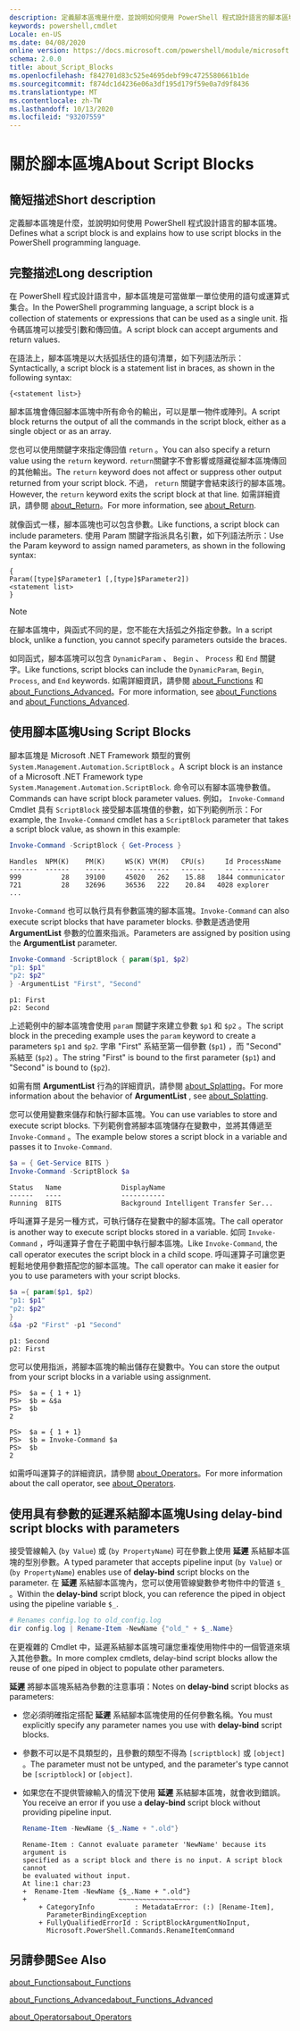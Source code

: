 ```yaml
---
description: 定義腳本區塊是什麼，並說明如何使用 PowerShell 程式設計語言的腳本區塊。
keywords: powershell,cmdlet
Locale: en-US
ms.date: 04/08/2020
online version: https://docs.microsoft.com/powershell/module/microsoft.powershell.core/about/about_script_blocks?view=powershell-5.1&WT.mc_id=ps-gethelp
schema: 2.0.0
title: about_Script_Blocks
ms.openlocfilehash: f842701d83c525e4695debf99c4725580661b1de
ms.sourcegitcommit: f874dc1d4236e06a3df195d179f59e0a7d9f8436
ms.translationtype: MT
ms.contentlocale: zh-TW
ms.lasthandoff: 10/13/2020
ms.locfileid: "93207559"
---
```

# <a name="about-script-blocks"></a><span data-ttu-id="e6f85-104">關於腳本區塊</span><span class="sxs-lookup"><span data-stu-id="e6f85-104">About Script Blocks</span></span>

## <a name="short-description"></a><span data-ttu-id="e6f85-105">簡短描述</span><span class="sxs-lookup"><span data-stu-id="e6f85-105">Short description</span></span>

<span data-ttu-id="e6f85-106">定義腳本區塊是什麼，並說明如何使用 PowerShell 程式設計語言的腳本區塊。</span><span class="sxs-lookup"><span data-stu-id="e6f85-106">Defines what a script block is and explains how to use script blocks in the PowerShell programming language.</span></span>

## <a name="long-description"></a><span data-ttu-id="e6f85-107">完整描述</span><span class="sxs-lookup"><span data-stu-id="e6f85-107">Long description</span></span>

<span data-ttu-id="e6f85-108">在 PowerShell 程式設計語言中，腳本區塊是可當做單一單位使用的語句或運算式集合。</span><span class="sxs-lookup"><span data-stu-id="e6f85-108">In the PowerShell programming language, a script block is a collection of statements or expressions that can be used as a single unit.</span></span>
<span data-ttu-id="e6f85-109">指令碼區塊可以接受引數和傳回值。</span><span class="sxs-lookup"><span data-stu-id="e6f85-109">A script block can accept arguments and return values.</span></span>

<span data-ttu-id="e6f85-110">在語法上，腳本區塊是以大括弧括住的語句清單，如下列語法所示：</span><span class="sxs-lookup"><span data-stu-id="e6f85-110">Syntactically, a script block is a statement list in braces, as shown in the following syntax:</span></span>

```
{<statement list>}
```

<span data-ttu-id="e6f85-111">腳本區塊會傳回腳本區塊中所有命令的輸出，可以是單一物件或陣列。</span><span class="sxs-lookup"><span data-stu-id="e6f85-111">A script block returns the output of all the commands in the script block, either as a single object or as an array.</span></span>

<span data-ttu-id="e6f85-112">您也可以使用關鍵字來指定傳回值 `return` 。</span><span class="sxs-lookup"><span data-stu-id="e6f85-112">You can also specify a return value using the `return` keyword.</span></span> <span data-ttu-id="e6f85-113">`return`關鍵字不會影響或隱藏從腳本區塊傳回的其他輸出。</span><span class="sxs-lookup"><span data-stu-id="e6f85-113">The `return` keyword does not affect or suppress other output returned from your script block.</span></span> <span data-ttu-id="e6f85-114">不過， `return` 關鍵字會結束該行的腳本區塊。</span><span class="sxs-lookup"><span data-stu-id="e6f85-114">However, the `return` keyword exits the script block at that line.</span></span> <span data-ttu-id="e6f85-115">如需詳細資訊，請參閱 [about_Return](about_Return.md)。</span><span class="sxs-lookup"><span data-stu-id="e6f85-115">For more information, see [about_Return](about_Return.md).</span></span>

<span data-ttu-id="e6f85-116">就像函式一樣，腳本區塊也可以包含參數。</span><span class="sxs-lookup"><span data-stu-id="e6f85-116">Like functions, a script block can include parameters.</span></span> <span data-ttu-id="e6f85-117">使用 Param 關鍵字指派具名引數，如下列語法所示：</span><span class="sxs-lookup"><span data-stu-id="e6f85-117">Use the Param keyword to assign named parameters, as shown in the following syntax:</span></span>

```
{
Param([type]$Parameter1 [,[type]$Parameter2])
<statement list>
}
```

> [!NOTE]
> <span data-ttu-id="e6f85-118">在腳本區塊中，與函式不同的是，您不能在大括弧之外指定參數。</span><span class="sxs-lookup"><span data-stu-id="e6f85-118">In a script block, unlike a function, you cannot specify parameters outside the braces.</span></span>

<span data-ttu-id="e6f85-119">如同函式，腳本區塊可以包含 `DynamicParam` 、 `Begin` 、 `Process` 和 `End` 關鍵字。</span><span class="sxs-lookup"><span data-stu-id="e6f85-119">Like functions, script blocks can include the `DynamicParam`, `Begin`, `Process`, and `End` keywords.</span></span> <span data-ttu-id="e6f85-120">如需詳細資訊，請參閱 [about_Functions](about_Functions.md) 和 [about_Functions_Advanced](about_Functions_Advanced.md)。</span><span class="sxs-lookup"><span data-stu-id="e6f85-120">For more information, see [about_Functions](about_Functions.md) and [about_Functions_Advanced](about_Functions_Advanced.md).</span></span>

## <a name="using-script-blocks"></a><span data-ttu-id="e6f85-121">使用腳本區塊</span><span class="sxs-lookup"><span data-stu-id="e6f85-121">Using Script Blocks</span></span>

<span data-ttu-id="e6f85-122">腳本區塊是 Microsoft .NET Framework 類型的實例 `System.Management.Automation.ScriptBlock` 。</span><span class="sxs-lookup"><span data-stu-id="e6f85-122">A script block is an instance of a Microsoft .NET Framework type `System.Management.Automation.ScriptBlock`.</span></span> <span data-ttu-id="e6f85-123">命令可以有腳本區塊參數值。</span><span class="sxs-lookup"><span data-stu-id="e6f85-123">Commands can have script block parameter values.</span></span> <span data-ttu-id="e6f85-124">例如， `Invoke-Command` Cmdlet 具有 `ScriptBlock` 接受腳本區塊值的參數，如下列範例所示：</span><span class="sxs-lookup"><span data-stu-id="e6f85-124">For example, the `Invoke-Command` cmdlet has a `ScriptBlock` parameter that takes a script block value, as shown in this example:</span></span>

```powershell
Invoke-Command -ScriptBlock { Get-Process }
```

```Output
Handles  NPM(K)    PM(K)     WS(K) VM(M)   CPU(s)     Id ProcessName
-------  ------    -----     ----- -----   ------     -- -----------
999          28    39100     45020   262    15.88   1844 communicator
721          28    32696     36536   222    20.84   4028 explorer
...
```

<span data-ttu-id="e6f85-125">`Invoke-Command` 也可以執行具有參數區塊的腳本區塊。</span><span class="sxs-lookup"><span data-stu-id="e6f85-125">`Invoke-Command` can also execute script blocks that have parameter blocks.</span></span>
<span data-ttu-id="e6f85-126">參數是透過使用 **ArgumentList** 參數的位置來指派。</span><span class="sxs-lookup"><span data-stu-id="e6f85-126">Parameters are assigned by position using the **ArgumentList** parameter.</span></span>

```powershell
Invoke-Command -ScriptBlock { param($p1, $p2)
"p1: $p1"
"p2: $p2"
} -ArgumentList "First", "Second"
```

```Output
p1: First
p2: Second
```

<span data-ttu-id="e6f85-127">上述範例中的腳本區塊會使用 `param` 關鍵字來建立參數 `$p1` 和 `$p2` 。</span><span class="sxs-lookup"><span data-stu-id="e6f85-127">The script block in the preceding example uses the `param` keyword to create a parameters `$p1` and `$p2`.</span></span> <span data-ttu-id="e6f85-128">字串 "First" 系結至第一個參數 (`$p1`) ，而 "Second" 系結至 (`$p2`) 。</span><span class="sxs-lookup"><span data-stu-id="e6f85-128">The string "First" is bound to the first parameter (`$p1`) and "Second" is bound to (`$p2`).</span></span>

<span data-ttu-id="e6f85-129">如需有關 **ArgumentList** 行為的詳細資訊，請參閱 [about_Splatting](about_Splatting.md#splatting-with-arrays)。</span><span class="sxs-lookup"><span data-stu-id="e6f85-129">For more information about the behavior of **ArgumentList** , see [about_Splatting](about_Splatting.md#splatting-with-arrays).</span></span>

<span data-ttu-id="e6f85-130">您可以使用變數來儲存和執行腳本區塊。</span><span class="sxs-lookup"><span data-stu-id="e6f85-130">You can use variables to store and execute script blocks.</span></span> <span data-ttu-id="e6f85-131">下列範例會將腳本區塊儲存在變數中，並將其傳遞至 `Invoke-Command` 。</span><span class="sxs-lookup"><span data-stu-id="e6f85-131">The example below stores a script block in a variable and passes it to `Invoke-Command`.</span></span>

```powershell
$a = { Get-Service BITS }
Invoke-Command -ScriptBlock $a
```

```Output
Status   Name               DisplayName
------   ----               -----------
Running  BITS               Background Intelligent Transfer Ser...
```

<span data-ttu-id="e6f85-132">呼叫運算子是另一種方式，可執行儲存在變數中的腳本區塊。</span><span class="sxs-lookup"><span data-stu-id="e6f85-132">The call operator is another way to execute script blocks stored in a variable.</span></span>
<span data-ttu-id="e6f85-133">如同 `Invoke-Command` ，呼叫運算子會在子範圍中執行腳本區塊。</span><span class="sxs-lookup"><span data-stu-id="e6f85-133">Like `Invoke-Command`, the call operator executes the script block in a child scope.</span></span> <span data-ttu-id="e6f85-134">呼叫運算子可讓您更輕鬆地使用參數搭配您的腳本區塊。</span><span class="sxs-lookup"><span data-stu-id="e6f85-134">The call operator can make it easier for you to use parameters with your script blocks.</span></span>

```powershell
$a ={ param($p1, $p2)
"p1: $p1"
"p2: $p2"
}
&$a -p2 "First" -p1 "Second"
```

```Output
p1: Second
p2: First
```

<span data-ttu-id="e6f85-135">您可以使用指派，將腳本區塊的輸出儲存在變數中。</span><span class="sxs-lookup"><span data-stu-id="e6f85-135">You can store the output from your script blocks in a variable using assignment.</span></span>

```
PS>  $a = { 1 + 1}
PS>  $b = &$a
PS>  $b
2
```

```
PS>  $a = { 1 + 1}
PS>  $b = Invoke-Command $a
PS>  $b
2
```

<span data-ttu-id="e6f85-136">如需呼叫運算子的詳細資訊，請參閱 [about_Operators](about_Operators.md)。</span><span class="sxs-lookup"><span data-stu-id="e6f85-136">For more information about the call operator, see [about_Operators](about_Operators.md).</span></span>

## <a name="using-delay-bind-script-blocks-with-parameters"></a><span data-ttu-id="e6f85-137">使用具有參數的延遲系結腳本區塊</span><span class="sxs-lookup"><span data-stu-id="e6f85-137">Using delay-bind script blocks with parameters</span></span>

<span data-ttu-id="e6f85-138">接受管線輸入 (`by Value`) 或 (`by PropertyName`) 可在參數上使用 **延遲** 系結腳本區塊的型別參數。</span><span class="sxs-lookup"><span data-stu-id="e6f85-138">A typed parameter that accepts pipeline input (`by Value`) or (`by PropertyName`) enables use of **delay-bind** script blocks on the parameter.</span></span>
<span data-ttu-id="e6f85-139">在 **延遲** 系結腳本區塊內，您可以使用管線變數參考物件中的管道 `$_` 。</span><span class="sxs-lookup"><span data-stu-id="e6f85-139">Within the **delay-bind** script block, you can reference the piped in object using the pipeline variable `$_`.</span></span>

```powershell
# Renames config.log to old_config.log
dir config.log | Rename-Item -NewName {"old_" + $_.Name}
```

<span data-ttu-id="e6f85-140">在更複雜的 Cmdlet 中，延遲系結腳本區塊可讓您重複使用物件中的一個管道來填入其他參數。</span><span class="sxs-lookup"><span data-stu-id="e6f85-140">In more complex cmdlets, delay-bind script blocks allow the reuse of one piped in object to populate other parameters.</span></span>

<span data-ttu-id="e6f85-141">**延遲** 將腳本區塊系結為參數的注意事項：</span><span class="sxs-lookup"><span data-stu-id="e6f85-141">Notes on **delay-bind** script blocks as parameters:</span></span>

- <span data-ttu-id="e6f85-142">您必須明確指定搭配 **延遲** 系結腳本區塊使用的任何參數名稱。</span><span class="sxs-lookup"><span data-stu-id="e6f85-142">You must explicitly specify any parameter names you use with **delay-bind** script blocks.</span></span>
- <span data-ttu-id="e6f85-143">參數不可以是不具類型的，且參數的類型不得為 `[scriptblock]` 或 `[object]` 。</span><span class="sxs-lookup"><span data-stu-id="e6f85-143">The parameter must not be untyped, and the parameter's type cannot be `[scriptblock]` or `[object]`.</span></span>
- <span data-ttu-id="e6f85-144">如果您在不提供管線輸入的情況下使用 **延遲** 系結腳本區塊，就會收到錯誤。</span><span class="sxs-lookup"><span data-stu-id="e6f85-144">You receive an error if you use a **delay-bind** script block without providing pipeline input.</span></span>

  ```powershell
  Rename-Item -NewName {$_.Name + ".old"}
  ```

  ```Output
  Rename-Item : Cannot evaluate parameter 'NewName' because its argument is
  specified as a script block and there is no input. A script block cannot
  be evaluated without input.
  At line:1 char:23
  +  Rename-Item -NewName {$_.Name + ".old"}
  +                       ~~~~~~~~~~~~~~~~~~
      + CategoryInfo          : MetadataError: (:) [Rename-Item],
        ParameterBindingException
      + FullyQualifiedErrorId : ScriptBlockArgumentNoInput,
        Microsoft.PowerShell.Commands.RenameItemCommand
  ```

## <a name="see-also"></a><span data-ttu-id="e6f85-145">另請參閱</span><span class="sxs-lookup"><span data-stu-id="e6f85-145">See Also</span></span>

[<span data-ttu-id="e6f85-146">about_Functions</span><span class="sxs-lookup"><span data-stu-id="e6f85-146">about_Functions</span></span>](about_Functions.md)

[<span data-ttu-id="e6f85-147">about_Functions_Advanced</span><span class="sxs-lookup"><span data-stu-id="e6f85-147">about_Functions_Advanced</span></span>](about_Functions_Advanced.md)

[<span data-ttu-id="e6f85-148">about_Operators</span><span class="sxs-lookup"><span data-stu-id="e6f85-148">about_Operators</span></span>](about_Operators.md)
